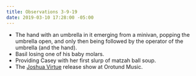 ```yaml
---
title: Observations 3-9-19
date: 2019-03-10 17:28:00 -05:00
---
```


- The hand with an umbrella in it emerging from a minivan, popping the umbrella open, and only then being followed by the operator of the umbrella (and the hand).
- Basil losing one of his baby molars.
- Providing Casey with her first slurp of matzah ball soup.
- The [Joshua Virtue](https://joshuavirtue.bandcamp.com/album/post-faith-dialogues) release show at Orotund Music.